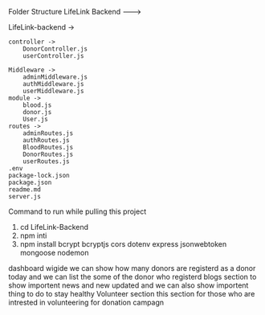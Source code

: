 Folder Structure LifeLink Backend ---> 

LifeLink-backend -> 
    
    controller -> 
        DonorController.js
        userController.js 
    
    Middleware -> 
        adminMiddleware.js
        authMiddleware.js 
        userMiddleware.js 
    module -> 
        blood.js 
        donor.js
        User.js
    routes -> 
        adminRoutes.js
        authRoutes.js
        BloodRoutes.js
        DonorRoutes.js
        userRoutes.js
    .env
    package-lock.json
    package.json
    readme.md
    server.js

Command to run while pulling this project 
1. cd LifeLink-Backend
2. npm inti 
3. npm install bcrypt bcryptjs cors dotenv express jsonwebtoken mongoose nodemon













dashboard 
    wigide
        we can show how many donors are registerd as a donor today 
        and we can list the some of the donor who registerd 
blogs section 
    to show importent news and new updated 
    and we can also show importent thing to do to stay healthy 
Volunteer section 
    this section for those who are intrested in volunteering for donation campagn
